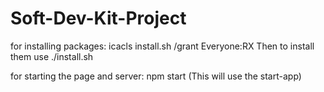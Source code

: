 # Soft-Dev-Kit-Project

for installing packages: 
  icacls install.sh /grant Everyone:RX Then to install them use ./install.sh

for starting the page and server: 
  npm start (This will use the start-app)
